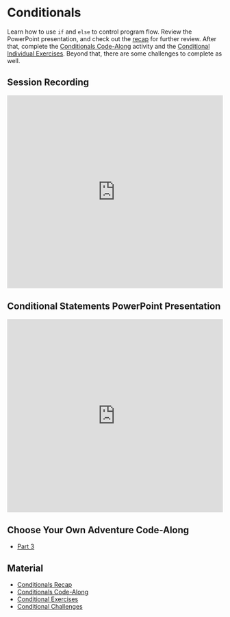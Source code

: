 # Conditionals
Learn how to use `if` and `else` to control program flow. Review the PowerPoint presentation, and check out the [recap](ConditionalsRecap.md) for further review. After that, complete the [Conditionals Code-Along](ConditionalsCodeAlong.md) activity and the [Conditional Individual Exercises](ConditionalExercises.md). Beyond that, there are some challenges to complete as well.

## Session Recording
<iframe width="100%" height="450px" src="https://www.youtube.com/embed/lpvNGe_qzwA" frameborder="0" allow="accelerometer; autoplay; clipboard-write; encrypted-media; gyroscope; picture-in-picture" allowfullscreen></iframe>

## Conditional Statements PowerPoint Presentation
<iframe src='https://view.officeapps.live.com/op/embed.aspx?src=https://hylandtechclub.com/cs-101/Conditionals/ConditionalStatements.pptx' width='100%' height='450px' frameborder='0'></iframe>

## Choose Your Own Adventure Code-Along
- [Part 3](../BigPicture/CodeAlong3.md)

## Material
- [Conditionals Recap](ConditionalsRecap.md)
- [Conditionals Code-Along](ConditionalsCodeAlong.md)
- [Conditional Exercises](ConditionalExercises.md)
- [Conditional Challenges](ConditionalChallenges.md)